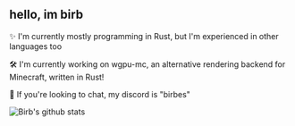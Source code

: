## hello, im birb

✨ I'm currently mostly programming in Rust, but I'm experienced in other languages too

🛠️ I'm currently working on wgpu-mc, an alternative rendering backend for Minecraft, written in Rust!

💬 If you're looking to chat, my discord is "birbes"

![Birb's github stats](https://github-readme-stats.vercel.app/api?username=birbe&theme=nord)
